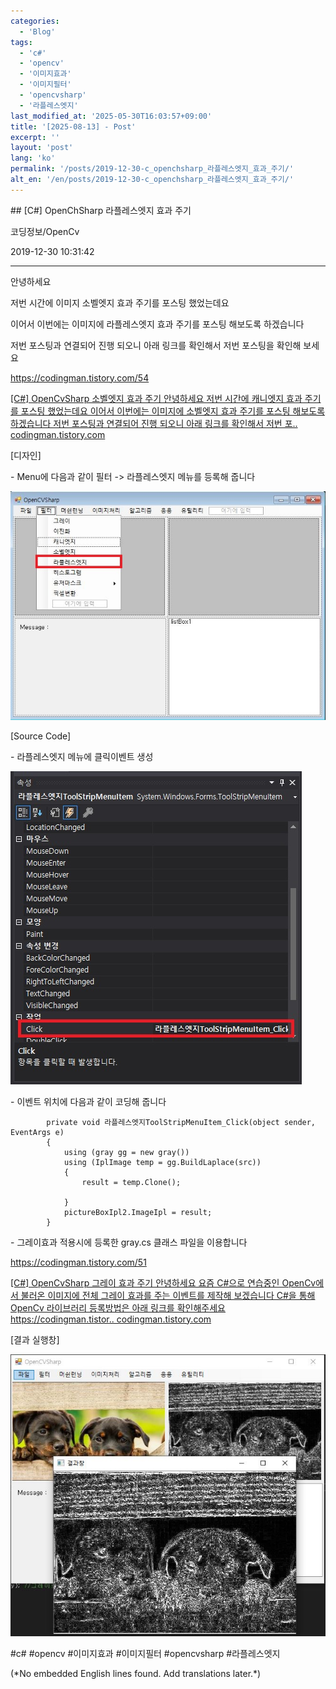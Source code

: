 ```yaml
---
categories:
  - 'Blog'
tags:
  - 'c#'
  - 'opencv'
  - '이미지효과'
  - '이미지필터'
  - 'opencvsharp'
  - '라플레스엣지'
last_modified_at: '2025-05-30T16:03:57+09:00'
title: '[2025-08-13] - Post'
excerpt: ''
layout: 'post'
lang: 'ko'
permalink: '/posts/2019-12-30-c_openchsharp_라플레스엣지_효과_주기/'
alt_en: '/en/posts/2019-12-30-c_openchsharp_라플레스엣지_효과_주기/'
---
```


<div class="lang-panel lang-ko" lang="ko">
## [C#] OpenChSharp 라플레스엣지 효과 주기

코딩정보/OpenCv

2019-12-30 10:31:42

* * *

안녕하세요

저번 시간에 이미지 소벨엣지 효과 주기를 포스팅 했었는데요

이어서 이번에는 이미지에 라플레스엣지 효과 주기를 포스팅 해보도록 하겠습니다

저번 포스팅과 연결되어 진행 되오니 아래 링크를 확인해서 저번 포스팅을 확인해 보세요

<https://codingman.tistory.com/54>

[ [C#] OpenCvSharp 소벨엣지 효과 주기 안녕하세요 저번 시간에 캐니엣지 효과 주기를 포스팅 했었는데요 이어서 이번에는 이미지에
소벨엣지 효과 주기를 포스팅 해보도록 하겠습니다 저번 포스팅과 연결되어 진행 되오니 아래 링크를 확인해서 저번 포..
codingman.tistory.com ](https://codingman.tistory.com/54)

[디자인]

\- Menu에 다음과 같이 필터 -> 라플레스엣지 메뉴를 등록해 줍니다

![](/assets/images/c_openchsharp_라플레스엣지_효과_주기/img.jpg)

[Source Code]

\- 라플레스엣지 메뉴에 클릭이벤트 생성

![](/assets/images/c_openchsharp_라플레스엣지_효과_주기/img_1.jpg)

\- 이벤트 위치에 다음과 같이 코딩해 줍니다

    
    
            private void 라플레스엣지ToolStripMenuItem_Click(object sender, EventArgs e)
            {
                using (gray gg = new gray())
                using (IplImage temp = gg.BuildLaplace(src))
                {
                    result = temp.Clone();
    
                }
                pictureBoxIpl2.ImageIpl = result;
            }

\- 그레이효과 적용시에 등록한 gray.cs 클래스 파일을 이용합니다

<https://codingman.tistory.com/51>

[ [C#] OpenCvSharp 그레이 효과 주기 안녕하세요 요즘 C#으로 연습중인 OpenCv에서 불러온 이미지에 전체 그레이 효과를
주는 이벤트를 제작해 보겠습니다 C#을 통해 OpenCv 라이브러리 등록방법은 아래 링크를 확인해주세요
https://codingman.tistor.. codingman.tistory.com
](https://codingman.tistory.com/51)

[결과 실행창]

![](/assets/images/c_openchsharp_라플레스엣지_효과_주기/img_2.jpg)

  

#c# #opencv #이미지효과 #이미지필터 #opencvsharp #라플레스엣지


</div>
<div class="lang-panel lang-en" lang="en">
(*No embedded English lines found. Add translations later.*)

</div>
